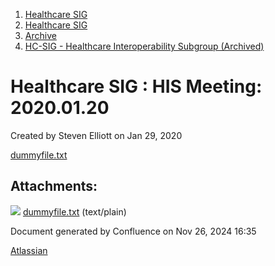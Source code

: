 1. [Healthcare SIG](index.html)
2. [Healthcare SIG](Healthcare-SIG_20545573.html)
3. [Archive](Archive_20562091.html)
4. [HC-SIG - Healthcare Interoperability Subgroup (Archived)](20545710.html)

# Healthcare SIG : HIS Meeting: 2020.01.20

Created by Steven Elliott on Jan 29, 2020

[dummyfile.txt](#)

## Attachments:

![](images/icons/bullet_blue.gif) [dummyfile.txt](attachments/20553263/20563010.txt) (text/plain)

Document generated by Confluence on Nov 26, 2024 16:35

[Atlassian](http://www.atlassian.com/)
